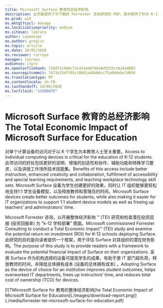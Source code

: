 ```yaml
---
title: Microsoft Surface 教育的总经济影响
description: 此页面提供了可下载的 Forrester 咨询研究的 PDF，其中提供了针对 K-12 学校部署图面的潜在投资回报 (ROI) 。
ms.prod: w10
ms.mktglfcycl: manage
ms.localizationpriority: medium
ms.sitesec: library
author: coveminer
ms.author: greglin
ms.topic: article
ms.date: 10/05/2020
ms.reviewer: rarroyo
manager: laurawi
audience: itpro
ms.openlocfilehash: 710df3c960cf3c414ad8748a8d5533cc624a8883
ms.sourcegitcommit: 7673e22df705c10b91a46bb6cc75a09debe7d856
ms.translationtype: MT
ms.contentlocale: zh-CN
ms.lasthandoff: 10/06/2020
ms.locfileid: "11099875"
---
```

# <span data-ttu-id="c8c51-103">Microsoft Surface 教育的总经济影响</span><span class="sxs-lookup"><span data-stu-id="c8c51-103">The Total Economic Impact of Microsoft Surface for Education</span></span>

<span data-ttu-id="c8c51-104">对单个计算设备的访问对于以 K 个学生为本教育人士至关重要。</span><span class="sxs-lookup"><span data-stu-id="c8c51-104">Access to individual computing devices is critical for the education of K-12 students.</span></span> <span data-ttu-id="c8c51-105">此项访问的好处包括更好的说明、增强的创造性和协作、辅助功能和特殊学习要求，以及讲授工作场所技术技能集。</span><span class="sxs-lookup"><span data-stu-id="c8c51-105">Benefits of this access include better instruction, enhanced creativity and collaboration, fulfillment of accessibility and special learning requirements, and teaching workplace technology skill sets.</span></span> <span data-ttu-id="c8c51-106">Microsoft Surface 设备为学生创建更好的效果，同时让 IT 组织能够更轻松地支持1:1 学生设备模型，以及释放教师和管理员的时间。</span><span class="sxs-lookup"><span data-stu-id="c8c51-106">Microsoft Surface devices create better outcomes for students, while also making it easier for IT organizations to support 1:1 student device models as well as freeing up teachers’ and administrators’ time.</span></span>

<span data-ttu-id="c8c51-107">Microsoft Forrester 咨询，以开展整体经济影响 &trade; (TEI) 研究和检查潜在投资回报 (投资回报率) 为 "k-12 学校部署" 图面。</span><span class="sxs-lookup"><span data-stu-id="c8c51-107">Microsoft commissioned Forrester Consulting to conduct a Total Economic Impact&trade; (TEI) study and examine the potential return on investment (ROI) for K-12 schools deploying Surface.</span></span> <span data-ttu-id="c8c51-108">此研究的目的是向读者提供一个框架，用于评估 Surface 对其组织的潜在财务影响。</span><span class="sxs-lookup"><span data-stu-id="c8c51-108">The purpose of this study is to provide readers with a framework to evaluate the potential financial impact of Surface on their organizations.</span></span> <span data-ttu-id="c8c51-109">采用 Surface 作为机构选择的设备可提高学生的成果，有助于使 IT 部门超负荷，释放教师的时间，并降低总体拥有成本 (设备的总体拥有成本) 。</span><span class="sxs-lookup"><span data-stu-id="c8c51-109">Adopting Surface as the device of choice for an institution improves student outcomes, helps overworked IT departments, frees up instructors’ time, and reduces total cost of ownership (TCO) for devices.</span></span>

[![T<span data-ttu-id="c8c51-110">Microsoft Surface for 教育的整体经济影响]</span><span class="sxs-lookup"><span data-stu-id="c8c51-110">he Total Economic Impact of Microsoft Surface for Education]</span></span>(./images/download-report.png)](./media/forrester-tei-microsoft-surface-for-education.pdf)




